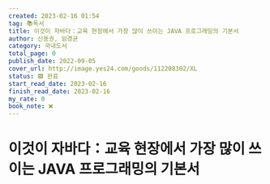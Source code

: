 ```yaml
---
created: 2023-02-16 01:54
tag: 📚독서
title: 이것이 자바다：교육 현장에서 가장 많이 쓰이는 JAVA 프로그래밍의 기본서
author: 신용권, 임경균
category: 국내도서
total_page: 0
publish_date: 2022-09-05
cover_url: http://image.yes24.com/goods/112208302/XL
status: 🟩 완료
start_read_date: 2023-02-16
finish_read_date: 2023-02-16
my_rate: 0
book_note: ❌
---
```


# 이것이 자바다：교육 현장에서 가장 많이 쓰이는 JAVA 프로그래밍의 기본서

